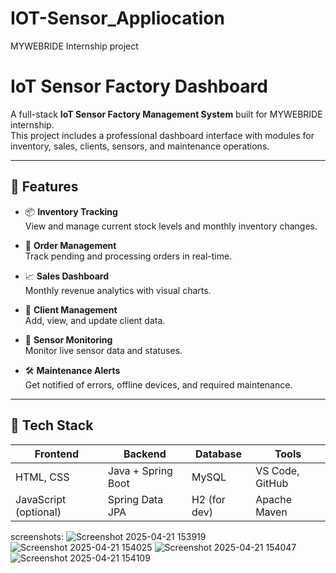 # IOT-Sensor_Appliocation
MYWEBRIDE Internship project 
# IoT Sensor Factory Dashboard

A full-stack **IoT Sensor Factory Management System** built for MYWEBRIDE internship.  
This project includes a professional dashboard interface with modules for inventory, sales, clients, sensors, and maintenance operations.



---

## 🚀 Features

- 📦 **Inventory Tracking**  
  View and manage current stock levels and monthly inventory changes.

- 🛒 **Order Management**  
  Track pending and processing orders in real-time.

- 📈 **Sales Dashboard**  
  Monthly revenue analytics with visual charts.

- 👥 **Client Management**  
  Add, view, and update client data.

- 📡 **Sensor Monitoring**  
  Monitor live sensor data and statuses.

- 🛠 **Maintenance Alerts**  
  Get notified of errors, offline devices, and required maintenance.

---

## 🧰 Tech Stack

| Frontend        | Backend      | Database     | Tools         |
|-----------------|--------------|--------------|---------------|
| HTML, CSS       | Java + Spring Boot | MySQL        | VS Code, GitHub |
| JavaScript (optional) | Spring Data JPA | H2 (for dev) | Apache Maven   |

screenshots:
![Screenshot 2025-04-21 153919](https://github.com/user-attachments/assets/38a2353c-caaf-4541-9c4e-c807c4e78ada)
![Screenshot 2025-04-21 154025](https://github.com/user-attachments/assets/3d839b8f-4d7e-439a-9dfd-c2eefd02ec61)
![Screenshot 2025-04-21 154047](https://github.com/user-attachments/assets/ad5b8072-a5f7-4c89-b7c9-b54ee5b67f53)
![Screenshot 2025-04-21 154109](https://github.com/user-attachments/assets/3802d2c3-b509-440f-a02e-dba8f7c96fe8)



